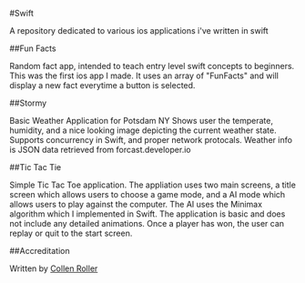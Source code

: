 #Swift

A repository dedicated to various ios applications i've written in swift

##Fun Facts 

Random fact app, intended to teach entry level swift concepts to beginners.
This was the first ios app I made. It uses an array of "FunFacts" and will display
a new fact everytime a button is selected.

##Stormy

Basic Weather Application for Potsdam NY
Shows user the temperate, humidity, and a nice looking image depicting the current weather state.
Supports concurrency in Swift, and proper network protocals.
Weather info is JSON data retrieved from forcast.developer.io

##Tic Tac Tie

Simple Tic Tac Toe application. The appliation uses two main screens, a title screen which
allows users to choose a game mode, and a AI mode which allows users to play against the
computer. The AI uses the Minimax algorithm which I implemented in Swift. The application is
basic and does not include any detailed animations. Once a player has won, the user can replay
or quit to the start screen.

##Accreditation

Written by [Collen Roller][1]

[1]: https://github.com/collen-roller

